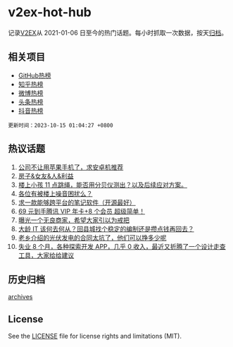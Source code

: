 # v2ex-hot-hub

 记录[V2EX](https://www.v2ex.com/)从 2021-01-06 日至今的热门话题。每小时抓取一次数据，按天[归档](archives)。
 
 ## 相关项目

- [GitHub热榜](https://github.com/lonnyzhang423/github-hot-hub)
- [知乎热榜](https://github.com/lonnyzhang423/zhihu-hot-hub)
- [微博热榜](https://github.com/lonnyzhang423/weibo-hot-hub)
- [头条热榜](https://github.com/lonnyzhang423/toutiao-hot-hub)
- [抖音热榜](https://github.com/lonnyzhang423/douyin-hot-hub)


 `更新时间：2023-10-15 01:04:27 +0800`

## 热议话题

1. [公司不让用苹果手机了，求安卓机推荐](https://www.v2ex.com/t/981906)
1. [房子&女友&人&利益](https://www.v2ex.com/t/981950)
1. [楼上小孩 11 点跳绳，能否用分贝仪测出？以及后续应对方案。](https://www.v2ex.com/t/981920)
1. [各位有被楼上噪音困扰么？](https://www.v2ex.com/t/981942)
1. [求一款能够跨平台的笔记软件（开源最好）](https://www.v2ex.com/t/981874)
1. [69 元到手腾讯 VIP 年卡+8 个会员 超级简单！](https://www.v2ex.com/t/981919)
1. [曝光一个无良商家，希望大家引以为戒把](https://www.v2ex.com/t/981886)
1. [大龄 IT 该何去何从？回县城找个稳定的编制还是攒点钱再回去？](https://www.v2ex.com/t/981878)
1. [老乡介绍的光伏发电的合同太坑了，他们可以挣多少呢](https://www.v2ex.com/t/981926)
1. [失业 8 个月，各种探索开发 APP，几乎 0 收入，最近又折腾了一个设计走查工具，大家给给建议](https://www.v2ex.com/t/981893)

## 历史归档

[archives](archives)

## License

See the [LICENSE](LICENSE) file for license rights and limitations (MIT).
